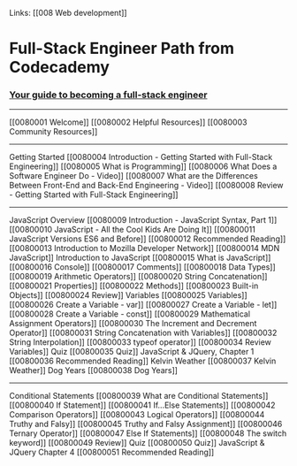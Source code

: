 Links:  [[008 Web development]]
# Full-Stack Engineer Path from Codecademy

### [Your guide to becoming a full-stack engineer](https://www.codecademy.com/career-change-guide/full-stack-engineer-career-path)
---
[[0080001 Welcome]]
[[0080002 Helpful Resources]]
[[0080003 Community Resources]]

---
Getting Started
[[0080004 Introduction - Getting Started with Full-Stack Engineering]]
[[0080005 What is Programming]]
[[0080006 What Does a Software Engineer Do - Video]]
[[0080007 What are the Differences Between Front-End and Back-End Engineering - Video]]
[[0080008 Review - Getting Started with Full-Stack Engineering]]

---
JavaScript Overview
[[0080009 Introduction - JavaScript Syntax, Part 1]]
[[00800010 JavaScript - All the Cool Kids Are Doing It]]
[[00800011  JavaScript Versions ES6 and Before]]
[[00800012 Recommended Reading]]
[[00800013 Introduction to Mozilla Developer Network]]
[[00800014 MDN JavaScript]]
Introduction to JavaScript
[[00800015 What is JavaScript]]
[[00800016 Console]]
[[00800017 Comments]]
[[00800018 Data Types]]
[[00800019 Arithmetic Operators]]
[[00800020 String Concatenation]]
[[00800021 Properties]]
[[00800022 Methods]]
[[00800023 Built-in Objects]]
[[00800024 Review]]
Variables
[[00800025 Variables]]
[[00800026 Create a Variable - var]]
[[00800027 Create a Variable - let]]
[[00800028 Create a Variable - const]]
[[00800029 Mathematical Assignment Operators]]
[[00800030 The Increment and Decrement Operator]]
[[00800031 String Concatenation with Variables]]
[[00800032 String Interpolation]]
[[00800033 typeof operator]]
[[00800034 Review Variables]]
Quiz
[[00800035 Quiz]]
JavaScript & JQuery, Chapter 1
[[00800036 Recommended Reading]]
Kelvin Weather
[[00800037 Kelvin Weather]]
Dog Years
[[00800038 Dog Years]]

---
Conditional Statements
[[00800039 What are Conditional Statements]]
[[00800040 If Statement]]
[[00800041 If...Else Statements]]
[[00800042 Comparison Operators]]
[[00800043 Logical Operators]]
[[00800044 Truthy and Falsy]]
[[00800045 Truthy and Falsy Assignment]]
[[00800046 Ternary Operator]]
[[00800047 Else If Statements]]
[[00800048 The switch keyword]]
[[00800049 Review]]
Quiz
[[00800050 Quiz]]
JavaScript & JQuery Chapter 4
[[00800051 Recommended Reading]]
